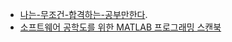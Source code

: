 * [나는-무조건-합격하는-공부만한다](나는-무조건-합격하는-공부만한다).
* [소프트웨어 공학도를 위한 MATLAB 프로그래밍 스캔북](소프트웨어-공학도를-위한-MATLAB-프로그래밍-스캔북)
